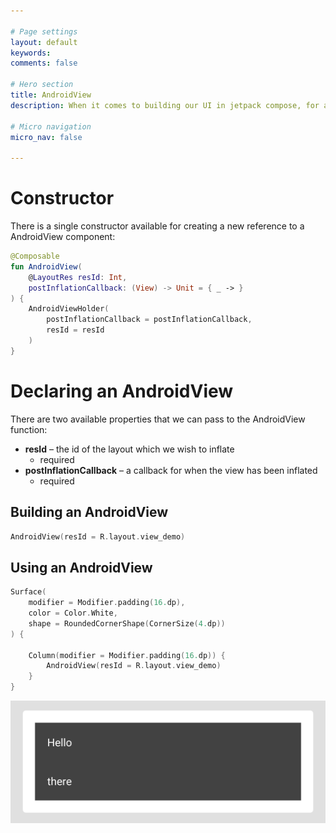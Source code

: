 ```yaml
---

# Page settings
layout: default
keywords:
comments: false

# Hero section
title: AndroidView
description: When it comes to building our UI in jetpack compose, for a lot of applications it will come at a time when our UIs are already build using a mixture of existing solutions - be it XML layouts or custom views. It may even be the case that we have custom views in our current Android project that aren’t quite ready to be converted over to compose just yet, or maybe it doesn’t feel very pragmatic to do so. Regardless which of the above is the case, there are solutions in side of the jetpack compose API that aim to help out in this area.

# Micro navigation
micro_nav: false

---
```


# Constructor

There is a single constructor available for creating a new reference to a AndroidView component:

```kotlin
@Composable
fun AndroidView(
    @LayoutRes resId: Int, 
    postInflationCallback: (View) -> Unit = { _ -> }
) {
    AndroidViewHolder(
        postInflationCallback = postInflationCallback,
        resId = resId
    )
}
```

# Declaring an AndroidView

There are two available properties that we can pass to the AndroidView function:

* **resId** – the id of the layout which we wish to inflate
    * required
* **postInflationCallback** – a callback for when the view has been inflated
    * required

## Building an AndroidView

```kotlin
AndroidView(resId = R.layout.view_demo)
```

## Using an AndroidView

```kotlin
Surface(
    modifier = Modifier.padding(16.dp),
    color = Color.White,
    shape = RoundedCornerShape(CornerSize(4.dp))
) {

    Column(modifier = Modifier.padding(16.dp)) {
        AndroidView(resId = R.layout.view_demo)
    }
}
```

<p align="center">
  <img src="/academy/foundation/media/androidview.png">
</p>

